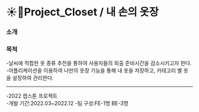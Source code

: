 # ☀️👖Project_Closet / 내 손의 옷장

### 소개

### 목적
-날씨에 적합한 옷 종류 추천을 통하여 사용자들의 외출 준비시간을 감소시키고자 한다.                                                                                 
-어플리케이션을 이용하여 나만의 옷장 기능을 통해 내 옷을 저장하고, 카테고리 별 옷을 설정하여 관리한다.

___
-2022 캡스톤 프로젝트                                                                                                                                          
-개발 기간:2022.03~2022.12                                                                                                                                   -팀 구성:FE-1명 BE-3명
